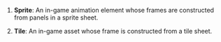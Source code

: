 1. **Sprite**: An in-game animation element whose frames are constructed from panels in a sprite sheet.

2. **Tile**: An in-game asset whose frame is constructed from a tile sheet.
